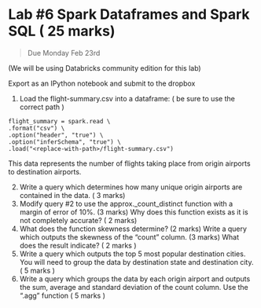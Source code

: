 
# Lab #6 Spark Dataframes and Spark SQL ( 25 marks) 
> Due Monday Feb 23rd

(We will be using Databricks community edition for this lab)

Export as an IPython notebook and submit to the dropbox

1. Load the flight-summary.csv into a dataframe: ( be sure to use the correct path )

```
flight_summary = spark.read \
.format("csv") \
.option("header", "true") \
.option("inferSchema", "true") \
.load("<replace-with-path>/flight-summary.csv")
```

This data represents the number of flights taking place from origin airports to destination airports.

2. Write a query which determines how many unique origin airports are contained in the
data. ( 3 marks)
3. Modify query #2 to use the approx._count_distinct function with a margin of error of
10%. (3 marks) Why does this function exists as it is not completely accurate? ( 2
marks)
4. What does the function skewness determine? (2 marks) Write a query which outputs
the skewness of the “count” column. (3 marks) What does the result indicate? ( 2 marks
)
5. Write a query which outputs the top 5 most popular destination cities. You will need to
group the data by destination state and destination city. ( 5 marks )
6. Write a query which groups the data by each origin airport and outputs the sum,
average and standard deviation of the count column. Use the “.agg” function ( 5 marks )